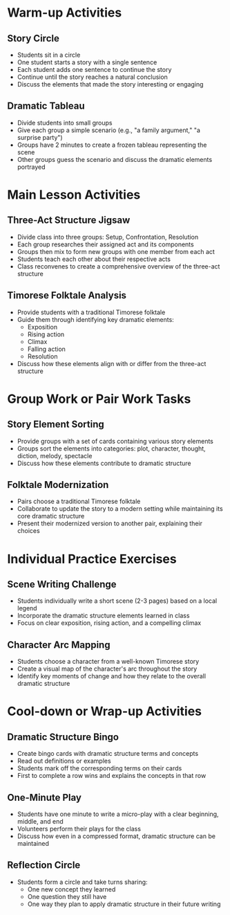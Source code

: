 # Warm-up Activities

## Story Circle
- Students sit in a circle
- One student starts a story with a single sentence
- Each student adds one sentence to continue the story
- Continue until the story reaches a natural conclusion
- Discuss the elements that made the story interesting or engaging

## Dramatic Tableau
- Divide students into small groups
- Give each group a simple scenario (e.g., "a family argument," "a surprise party")
- Groups have 2 minutes to create a frozen tableau representing the scene
- Other groups guess the scenario and discuss the dramatic elements portrayed

# Main Lesson Activities

## Three-Act Structure Jigsaw
- Divide class into three groups: Setup, Confrontation, Resolution
- Each group researches their assigned act and its components
- Groups then mix to form new groups with one member from each act
- Students teach each other about their respective acts
- Class reconvenes to create a comprehensive overview of the three-act structure

## Timorese Folktale Analysis
- Provide students with a traditional Timorese folktale
- Guide them through identifying key dramatic elements:
  * Exposition
  * Rising action
  * Climax
  * Falling action
  * Resolution
- Discuss how these elements align with or differ from the three-act structure

# Group Work or Pair Work Tasks

## Story Element Sorting
- Provide groups with a set of cards containing various story elements
- Groups sort the elements into categories: plot, character, thought, diction, melody, spectacle
- Discuss how these elements contribute to dramatic structure

## Folktale Modernization
- Pairs choose a traditional Timorese folktale
- Collaborate to update the story to a modern setting while maintaining its core dramatic structure
- Present their modernized version to another pair, explaining their choices

# Individual Practice Exercises

## Scene Writing Challenge
- Students individually write a short scene (2-3 pages) based on a local legend
- Incorporate the dramatic structure elements learned in class
- Focus on clear exposition, rising action, and a compelling climax

## Character Arc Mapping
- Students choose a character from a well-known Timorese story
- Create a visual map of the character's arc throughout the story
- Identify key moments of change and how they relate to the overall dramatic structure

# Cool-down or Wrap-up Activities

## Dramatic Structure Bingo
- Create bingo cards with dramatic structure terms and concepts
- Read out definitions or examples
- Students mark off the corresponding terms on their cards
- First to complete a row wins and explains the concepts in that row

## One-Minute Play
- Students have one minute to write a micro-play with a clear beginning, middle, and end
- Volunteers perform their plays for the class
- Discuss how even in a compressed format, dramatic structure can be maintained

## Reflection Circle
- Students form a circle and take turns sharing:
  * One new concept they learned
  * One question they still have
  * One way they plan to apply dramatic structure in their future writing